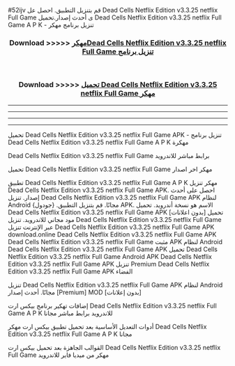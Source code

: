 #52ijv قم بتنزيل التطبيق. احصل عل Dead Cells Netflix Edition v3.3.25 netflix Full Game  ى أحدث إصدار.تحميل Dead Cells Netflix Edition v3.3.25 netflix Full Game  A P K - تنزيل برنامج مهكر



<div align="center">
<h3>Download >>>>> <a href="https://ar-sites.web.app/?ar= Dead Cells Netflix Edition v3.3.25 netflix Full Game ">مهكرDead Cells Netflix Edition v3.3.25 netflix Full Game  تنزيل برنامج</a></h3><br>

<h3>Download >>>>> <a href="https://ar-sites.web.app/?ar= Dead Cells Netflix Edition v3.3.25 netflix Full Game ">تحميل Dead Cells Netflix Edition v3.3.25 netflix Full Game  مهكر</a></h3>
</div>


----------------------------------------------------------

----------------------------------------------------------

----------------------------------------------------------

----------------------------------------------------------


تحميل Dead Cells Netflix Edition v3.3.25 netflix Full Game  APK - تنزيل برنامج Dead Cells Netflix Edition v3.3.25 netflix Full Game  A P K مهكرة

Dead Cells Netflix Edition v3.3.25 netflix Full Game  برابط مباشر للاندرويد

تحميل Dead Cells Netflix Edition v3.3.25 netflix Full Game  مهكر اخر اصدار

تطبيق Dead Cells Netflix Edition v3.3.25 netflix Full Game  A P K مهكر
تنزيل Dead Cells Netflix Edition v3.3.25 netflix Full Game  APK. احصل على أحدث إصدار.
تنزيل Dead Cells Netflix Edition v3.3.25 netflix Full Game  APK لنظام Android مجانًا.
قم بتنزيل التطبيق. {جودول} APK. الاسم هو نسخة أندرويد.
تحميل Dead Cells Netflix Edition v3.3.25 netflix Full Game  APK [بدون اعلانات]
تحميل مود مجاني للاندرويد.
تنزيل Dead Cells Netflix Edition v3.3.25 netflix Full Game  عبر الإنترنت
تنزيل Dead Cells Netflix Edition v3.3.25 netflix Full Game  APK
download.online Dead Cells Netflix Edition v3.3.25 netflix Full Game  APK
Dead Cells Netflix Edition v3.3.25 netflix Full Game  مثبت APK لنظام Android
Dead Cells Netflix Edition v3.3.25 netflix Full Game  APK
تحميل Dead Cells Netflix Edition v3.3.25 netflix Full Game  Android APK
Dead Cells Netflix Edition v3.3.25 netflix Full Game  APK تنزيل Premium
Dead Cells Netflix Edition v3.3.25 netflix Full Game  APK الفضاء

تنزيل Dead Cells Netflix Edition v3.3.25 netflix Full Game  APK لنظام Android مجانًا. أحدث إصدار [Premium] MOD [بدون إعلانات]

إضافات تهكير برنامج بيكس ارت Dead Cells Netflix Edition v3.3.25 netflix Full Game  A P K للاندرويد برابط مباشر مجانا

أدوات التعديل الأساسية بعد تحميل تطبيق بيكس ارت مهكر Dead Cells Netflix Edition v3.3.25 netflix Full Game  A P K مجانا

القوالب الجاهزة بعد تحميل بيكس ارت Dead Cells Netflix Edition v3.3.25 netflix Full Game  مهكر من ميديا فاير للاندرويد



